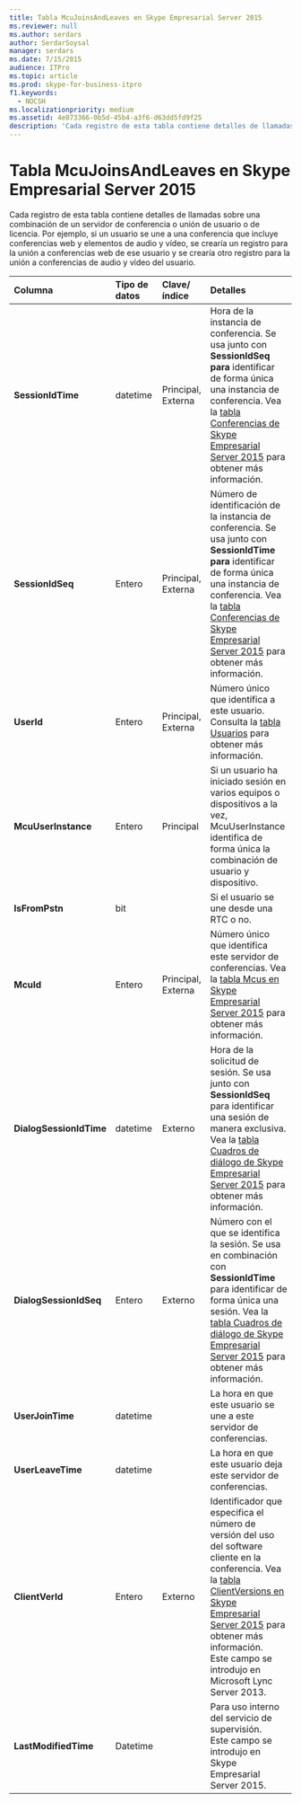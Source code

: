 ```yaml
---
title: Tabla McuJoinsAndLeaves en Skype Empresarial Server 2015
ms.reviewer: null
ms.author: serdars
author: SerdarSoysal
manager: serdars
ms.date: 7/15/2015
audience: ITPro
ms.topic: article
ms.prod: skype-for-business-itpro
f1.keywords:
  - NOCSH
ms.localizationpriority: medium
ms.assetid: 4e073366-0b5d-45b4-a3f6-d63dd5fd9f25
description: 'Cada registro de esta tabla contiene detalles de llamadas sobre una combinación de un servidor de conferencia o unión de usuario o de licencia. Por ejemplo, si un usuario se une a una conferencia que incluye conferencias web y elementos de audio y vídeo, se crearía un registro para la unión a conferencias web de ese usuario y se crearía otro registro para la unión a conferencias de audio y vídeo del usuario.'
---
```


# <a name="mcujoinsandleaves-table-in-skype-for-business-server-2015"></a>Tabla McuJoinsAndLeaves en Skype Empresarial Server 2015
 
Cada registro de esta tabla contiene detalles de llamadas sobre una combinación de un servidor de conferencia o unión de usuario o de licencia. Por ejemplo, si un usuario se une a una conferencia que incluye conferencias web y elementos de audio y vídeo, se crearía un registro para la unión a conferencias web de ese usuario y se crearía otro registro para la unión a conferencias de audio y vídeo del usuario.
  
|**Columna**|**Tipo de datos**|**Clave/índice**|**Detalles**|
|:-----|:-----|:-----|:-----|
|**SessionIdTime** <br/> |datetime  <br/> |Principal, Externa  <br/> |Hora de la instancia de conferencia. Se usa junto con **SessionIdSeq para** identificar de forma única una instancia de conferencia. Vea la [tabla Conferencias de Skype Empresarial Server 2015](conferences.md) para obtener más información. <br/> |
|**SessionIdSeq** <br/> |Entero  <br/> |Principal, Externa  <br/> |Número de identificación de la instancia de conferencia. Se usa junto con **SessionIdTime para** identificar de forma única una instancia de conferencia. Vea la [tabla Conferencias de Skype Empresarial Server 2015](conferences.md) para obtener más información. <br/> |
|**UserId** <br/> |Entero  <br/> |Principal, Externa  <br/> |Número único que identifica a este usuario. Consulta la [tabla Usuarios](users.md) para obtener más información. <br/> |
|**McuUserInstance** <br/> |Entero  <br/> |Principal  <br/> |Si un usuario ha iniciado sesión en varios equipos o dispositivos a la vez, McuUserInstance identifica de forma única la combinación de usuario y dispositivo.  <br/> |
|**IsFromPstn** <br/> |bit  <br/> | <br/> |Si el usuario se une desde una RTC o no.  <br/> |
|**McuId** <br/> |Entero  <br/> |Principal, Externa  <br/> |Número único que identifica este servidor de conferencias. Vea la [tabla Mcus en Skype Empresarial Server 2015](mcus.md) para obtener más información. <br/> |
|**DialogSessionIdTime** <br/> |datetime  <br/> |Externo  <br/> |Hora de la solicitud de sesión. Se usa junto con **SessionIdSeq** para identificar una sesión de manera exclusiva. Vea la [tabla Cuadros de diálogo de Skype Empresarial Server 2015](dialogs.md) para obtener más información. <br/> |
|**DialogSessionIdSeq** <br/> |Entero  <br/> |Externo  <br/> |Número con el que se identifica la sesión. Se usa en combinación con **SessionIdTime** para identificar de forma única una sesión. Vea la [tabla Cuadros de diálogo de Skype Empresarial Server 2015](dialogs.md) para obtener más información. <br/> |
|**UserJoinTime** <br/> |datetime  <br/> | <br/> |La hora en que este usuario se une a este servidor de conferencias.  <br/> |
|**UserLeaveTime** <br/> |datetime  <br/> | <br/> |La hora en que este usuario deja este servidor de conferencias.  <br/> |
|**ClientVerId** <br/> |Entero  <br/> |Externo  <br/> |Identificador que especifica el número de versión del uso del software cliente en la conferencia. Vea la [tabla ClientVersions en Skype Empresarial Server 2015](clientversions.md) para obtener más información. <br/> Este campo se introdujo en Microsoft Lync Server 2013.  <br/> |
|**LastModifiedTime** <br/> |Datetime  <br/> ||Para uso interno del servicio de supervisión.  <br/> Este campo se introdujo en Skype Empresarial Server 2015.  <br/> |
   

